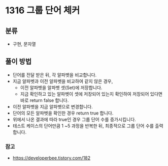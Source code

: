 # 1316 그룹 단어 체커

## 분류
- 구현, 문자열

## 풀이 방법
-  단어를 전달 받은 뒤, 각 알파벳을 비교합니다.
- 지금 알파벳과 이전 알파벳을 비교하여 같지 않은 경우,
	- 이전 알파벳을 알파벳 셋(Set)에 저장합니다.
	- 지금 확인하고 있는 알파벳이 셋에 저장되어 있는지 확인하여 저장되어 있다면 바로 return false 합니다.
- 이전 알파벳을 지금 알파벳으로 변경합니다.
- 단어의 모든 알파벳을 확인한 경우 return true 합니다.
- 위에서 나온 결과에 따라 true인 경우 그룹 단어 수를 증가시킵니다.
- 테스트 케이스의 단어만큼 1 ~5 과정을 반복한 뒤, 최종적으로 그룹 단어 수를 출력합니다.


### 참고
- https://developerbee.tistory.com/182
